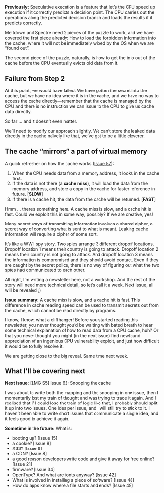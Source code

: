 **Previously:** Speculative execution is a feature that let’s the CPU speed up execution if it correctly predicts a decision point. The CPU carries out the operations along the predicted decision branch and loads the results if it predicts correctly.

Meltdown and Spectre need 2 pieces of the puzzle to work, and we have covered the first piece already: How to load the forbidden information into the cache, where it will not be immediately wiped by the OS when we are “found out”.

The second piece of the puzzle, naturally, is how to get the info out of the cache before the CPU eventually evicts old data from it.

## Failure from Step 2

At this point, we would have failed. We have gotten the secret into the cache, but we have no idea where it is in the cache, and we have no way to access the cache directly—remember that the cache is managed by the CPU and there is no instruction we can issue to the CPU to give us cache data directly.

So far … and it doesn’t even matter.

We’ll need to modify our approach slightly. We can’t store the leaked data directly in the cache naïvely like that, we’ve got to be a little cleverer.

## The cache “mirrors” a part of virtual memory

A quick refresher on how the cache works ([Issue 57]()):

1. When the CPU needs data from a memory address, it looks in the cache first.
2. If the data is not there (a **cache miss**), it will load the data from the memory address, and store a copy in the cache for faster reference in future. [**SLOW**]
3. If there is a cache hit, the data from the cache will be returned. [**FAST**]

Hmm … there’s something here. A cache miss is slow, and a cache hit is fast. Could we exploit this in some way, possibly? If we are creative, yes!

Many secret ways of transmitting information involves a shared cipher, a secret way of converting what is sent to what is meant. Leaking cache information will require a cipher of some sort.

It’s like a WWII spy story. Two spies arrange 3 different dropoff locations. Dropoff location 1 means their country is going to attack. Dropoff location 2 means their country is not going to attack. And dropoff location 3 means the information is compromised and they should avoid contact. Even if they are caught by the secret police, there is no way of figuring out what the two spies had communicated to each other.

All right, I’m writing a newsletter here, not a workshop. And the rest of the story will need more technical detail, so let’s call it a week. Next issue, all will be revealed ;)

**Issue summary:** A cache miss is slow, and a cache hit is fast. This difference in cache reading speed can be used to transmit secrets out from the cache, which cannot be read directly by programs.

I know, I know, what a cliffhanger! Before you started reading this newsletter, you never thought you’d be waiting with bated breath to hear some technical explanation of how to read data from a CPU cache, huh? Or that you never thought you might (in the next issue) find newfound appreciation of an ingenious CPU vulnerability exploit, and just how difficult it would be to fully resolve it.

We are getting close to the big reveal. Same time next week.

## What I’ll be covering next

**Next issue:** [LMG S5] Issue 62: Snooping the cache

I was about to write both the mapping and the snooping in one issue, then I momentarily lost my train of thought and was trying to trace it again. And I realised that if I could lose the train of logic like that, I probably should split it up into two issues. One idea per issue, and I will still try to stick to it. I haven’t been able to write short issues that communicate a single idea, and it feels good to achieve it again.

**Sometime in the future:** What is:

- booting up? [Issue 15]
- a cookie? [Issue 8]
- XSS? [Issue 8]
- a CDN? [Issue 8]
- a good reason developers write code and give it away for free online? [Issue 21]
- firmware? [Issue 34]
- OpenType? And what are fonts anyway? [Issue 42]
- What is involved in installing a piece of software? [Issue 48]
- How do apps know where a file starts and ends? [Issue 49]
